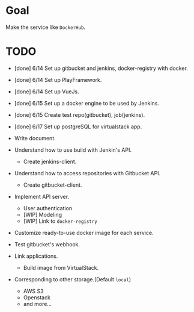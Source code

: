 # Goal

Make the service like `DockerHub`.

# TODO

- [done] 6/14 Set up gitbucket and jenkins, docker-registry with docker.
- [done] 6/14 Set up PlayFramework.
- [done] 6/14 Set up VueJs.
- [done] 6/15 Set up a docker engine to be used by Jenkins.
- [done] 6/15 Create test repo(gitbucket), job(jenkins).
- [done] 6/17 Set up postgreSQL for virtualstack app.
- Write document.
- Understand how to use build with Jenkin's API.
    - Create jenkins-client.
- Understand how to access repositories with Gitbucket API.
    - Create gitbucket-client.
- Implement API server.
    - User authentication
    - [WIP] Modeling 
    - [WIP] Link to `docker-registry`
- Customize ready-to-use docker image for each service. 
- Test gitbucket's webhook.
- Link applications.
    - Build image from VirtualStack.

- Corresponding to other storage.(Default `local`)
    - AWS S3
    - Openstack
    - and more...